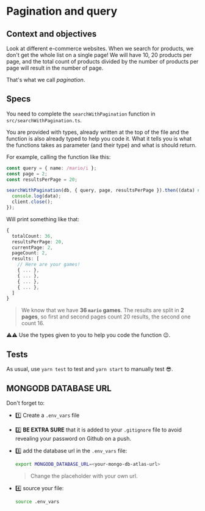 # Pagination and query

## Context and objectives

Look at different e-commerce websites. When we search for products, we don't get the whole list on a single page! We will have 10, 20 products per page, and the total count of products divided by the number of products per page will result in the number of page.

That's what we call _pagination_.

## Specs

You need to complete the `searchWithPagination` function in `src/searchWithPagination.ts`.

You are provided with types, already written at the top of the file and the function is also already typed to help you code it. What it tells you is what the functions takes as parameter (and their type) and what is should return.

For example, calling the function like this:

```typescript
const query = { name: /mario/i };
const page = 2;
const resultsPerPage = 20;

searchWithPagination(db, { query, page, resultsPerPage }).then((data) => {
  console.log(data);
  client.close();
});
```

Will print something like that:

```typescript
{
  totalCount: 36,
  resultsPerPage: 20,
  currentPage: 2,
  pageCount: 2,
  results: [
    // Here are your games!
    { ... },
    { ... },
    { ... },
    { ... },
  ]
}
```
> We know that we have **36 `mario` games**. The results are split in **2 pages**, so first and second pages count 20 results, the second one count 16.

⚠️⚠️ Use the types given to you to help you code the function 😉.

## Tests

As usual, use `yarn test` to test and `yarn start` to manually test 😎.

## MONGODB DATABASE URL

Don't forget to:

- 1️⃣ Create a `.env_vars` file
- 2️⃣ **BE EXTRA SURE** that it is added to your `.gitignore` file to avoid revealing your password on Github on a push.
- 3️⃣ add the database url in the `.env_vars` file:

  ```bash
  export MONGODB_DATABASE_URL=<your-mongo-db-atlas-url>
  ```
  > Change the placeholder with your own url.

- 4️⃣ source your file:

  ```bash
  source .env_vars
  ```
